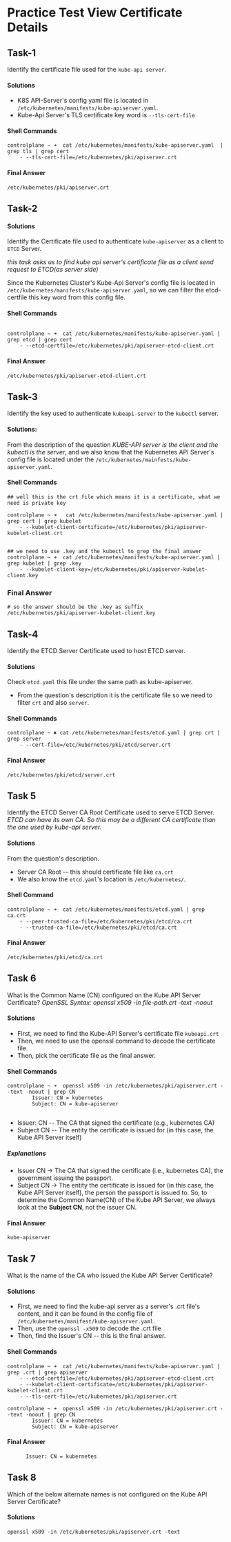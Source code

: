 # Practice Test View Certificate Details

## Task-1

Identify the certificate file used for the `kube-api server`.

#### Solutions

- K8S API-Server's config yaml file is located in `/etc/kubernetes/manifests/kube-apiserver.yaml`.
- Kube-Api Server's TLS certificate key word is `--tls-cert-file`

#### Shell Commands

```shell
controlplane ~ ➜  cat /etc/kubernetes/manifests/kube-apiserver.yaml  | grep tls | grep cert
    - --tls-cert-file=/etc/kubernetes/pki/apiserver.crt
```

#### Final Answer

```shell
/etc/kubernetes/pki/apiserver.crt
```

## Task-2

#### Solutions

Identify the Certificate file used to authenticate `kube-apiserver` as a client to `ETCD` Server.

_this task asks us to find kube api server's certificate file as a client send request to ETCD(as server side)_

Since the Kubernetes Cluster's Kube-Api Server's config file is located in
`/etc/kubernetes/manifests/kube-apiserver.yaml`, so we can filter the etcd-certfile this key word from this config file.

#### Shell Commands

```shell

controlplane ~ ➜  cat /etc/kubernetes/manifests/kube-apiserver.yaml | grep etcd | grep cert
    - --etcd-certfile=/etc/kubernetes/pki/apiserver-etcd-client.crt

```

#### Final Answer

```shell
/etc/kubernetes/pki/apiserver-etcd-client.crt
```

## Task-3

Identify the key used to authenticate `kubeapi-server` to the `kubectl` server.

#### Solutions:

From the description of the question _KUBE-API server is the client and the kubectl is the server_, and we also know
that the Kubernetes API Server's config file is located under the `/etc/kubernetes/mainfests/kube-apiserver.yaml`.

#### Shell Commands

```shell
## well this is the crt file which means it is a certificate, what we need is private key 

controlplane ~ ➜   cat /etc/kubernetes/manifests/kube-apiserver.yaml | grep cert | grep kubelet 
    - --kubelet-client-certificate=/etc/kubernetes/pki/apiserver-kubelet-client.crt
 
 
## we need to use .key and the kubectl to grep the final answer 
controlplane ~ ➜  cat /etc/kubernetes/manifests/kube-apiserver.yaml | grep kubelet | grep .key 
    - --kubelet-client-key=/etc/kubernetes/pki/apiserver-kubelet-client.key

```

### Final Answer

```shell
# so the answer should be the .key as suffix 
/etc/kubernetes/pki/apiserver-kubelet-client.key
```

## Task-4

Identify the ETCD Server Certificate used to host ETCD server.

#### Solutions

Check `etcd.yaml` this file under the same path as kube-apiserver.

- From the question's description it is the certificate file so we need to filter `crt` and also `server`.

#### Shell Commands

```shell
controlplane ~ ✖ cat /etc/kubernetes/manifests/etcd.yaml | grep crt | grep server 
    - --cert-file=/etc/kubernetes/pki/etcd/server.crt
```

#### Final Answer

```shell
/etc/kubernetes/pki/etcd/server.crt
```

## Task 5

Identify the ETCD Server CA Root Certificate used to serve ETCD Server.
_ETCD can have its own CA. So this may be a different CA certificate than the one used by kube-api server._

#### Solutions

From the question's description.

- Server CA Root -- this should certificate file like `ca.crt`
- We also know the `etcd.yaml`'s location is `/etc/kubernetes/`.

#### Shell Command

```shell
controlplane ~ ➜  cat /etc/kubernetes/manifests/etcd.yaml | grep ca.crt
    - --peer-trusted-ca-file=/etc/kubernetes/pki/etcd/ca.crt
    - --trusted-ca-file=/etc/kubernetes/pki/etcd/ca.crt
```

#### Final Answer

```shell
/etc/kubernetes/pki/etcd/ca.crt
```

## Task 6

What is the Common Name (CN) configured on the Kube API Server Certificate?
_OpenSSL Syntax: openssl x509 -in file-path.crt -text -noout_

#### Solutions

- First, we need to find the Kube-API Server's certificate file `kubeapi.crt`
- Then, we need to use the openssl command to decode the certificate file.
- Then, pick the certificate file as the final answer.

#### Shell Commands

```shell
controlplane ~ ➜  openssl x509 -in /etc/kubernetes/pki/apiserver.crt --text -noout | grep CN 
        Issuer: CN = kubernetes
        Subject: CN = kube-apiserver
        
```

- Issuer: CN -- The CA that signed the certificate (e.g., kubernetes CA)
- Subject CN -- The entity the certificate is issued for (in this case, the Kube API Server itself)

##### Explanations

- Issuer CN -> The CA that signed the certificate (i.e., kubernetes CA), the government issuing the passport.
- Subject CN -> The entity the certificate is issued for (in this case, the Kube API Server itself), the person the
  passport is issued to.
  So, to determine the Common Name(CN) of the Kube API Server, we always look at the **Subject CN**, not the issuer CN.

#### Final Answer

```shell
kube-apiserver
```

## Task 7

What is the name of the CA who issued the Kube API Server Certificate?

#### Solutions

- First, we need to find the kube-api server as a server's .crt file's content, and it can be found in the config file
  of `/etc/kubernetes/manifest/kube-apiserver.yaml`.
- Then, use the `openssl -x509` to decode the .crt file
- Then, find the Issuer's CN -- this is the final answer.

#### Shell Commands
```shell
controlplane ~ ➜  cat /etc/kubernetes/manifests/kube-apiserver.yaml | grep .crt | grep apiserver
    - --etcd-certfile=/etc/kubernetes/pki/apiserver-etcd-client.crt
    - --kubelet-client-certificate=/etc/kubernetes/pki/apiserver-kubelet-client.crt
    - --tls-cert-file=/etc/kubernetes/pki/apiserver.crt

controlplane ~ ➜  openssl x509 -in /etc/kubernetes/pki/apiserver.crt --text -noout | grep CN 
        Issuer: CN = kubernetes
        Subject: CN = kube-apiserver    
```

#### Final Answer 
```shell
      Issuer: CN = kubernetes
```

## Task 8
Which of the below alternate names is not configured on the Kube API Server Certificate?

#### Solutions
```shell
openssl x509 -in /etc/kubernetes/pki/apiserver.crt -text
```


